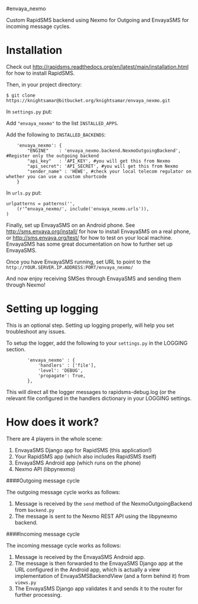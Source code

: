 #envaya_nexmo

Custom RapidSMS backend using Nexmo for Outgoing and EnvayaSMS for incoming message cycles.

Installation
============

Check out http://rapidsms.readthedocs.org/en/latest/main/installation.html for how to install RapidSMS.

Then, in your project directory:

```
$ git clone https://knightsamar@bitbucket.org/knightsamar/envaya_nexmo.git
```
In `settings.py` put:

Add `"envaya_nexmo"` to the list `INSTALLED_APPS`.

Add the following to `INSTALLED_BACKENDS`:

```
    'envaya_nexmo': {
        "ENGINE"    : 'envaya_nexmo.backend.NexmoOutgoingBackend', #Register only the outgoing backend
        "api_key"   : 'API_KEY', #you will get this from Nexmo
        "api_secret": 'API_SECRET', #you will get this from Nexmo
        "sender_name" : 'HEWE', #check your local telecom regulator on whether you can use a custom shortcode
    }
```

In `urls.py` put:

```
urlpatterns = patterns('',
    (r'^envaya_nexmo/', include('envaya_nexmo.urls')),
)
```

Finally, set up EnvayaSMS on an Android phone. See http://sms.envaya.org/install/ for how to install EnvayaSMS on a real phone, or http://sms.envaya.org/test/ for how to test on your local machine. EnvayaSMS has some great documentation on how to further set up EnvayaSMS.

Once you have EnvayaSMS running, set URL to point to the `http://YOUR.SERVER.IP.ADDRESS:PORT/envaya_nexmo/`

And now enjoy receiving SMSes through EnvayaSMS and sending them through Nexmo!

Setting up logging
==================

This is an optional step. Setting up logging properly, will help you set troubleshoot any issues. 

To setup the logger, add the following to your `settings.py` in the  LOGGING section.

```
        'envaya_nexmo' : {
            'handlers' : ['file'],
            'level': 'DEBUG',
            'propagate': True,
        },
```

This will direct all the logger messages to rapidsms-debug.log (or the relevant file configured in the handlers dictionary in your LOGGING settings.

How does it work?
=================

There are 4 players in the whole scene:

1. EnvayaSMS Django app for RapidSMS (this application!)
1. Your RapidSMS app (which also includes RapidSMS itself)
1. EnvayaSMS Android app (which runs on the phone)
1. Nexmo API (libpynexmo)

####Outgoing message cycle

The outgoing message cycle works as follows:

1. Message is received by the `send` method of the NexmoOutgoingBackend from `backend.py`
1. The message is sent to the Nexmo REST API using the libpynexmo backend.

####Incoming message cycle

The incoming message cycle works as follows:

1. Message is received by the EnvayaSMS Android app.
1. The message is then forwarded to the EnvayaSMS Django app at the URL configured in the Android app, which is actually a view implementation of EnvayaSMSBackendView (and a form behind it) from `views.py`
1. The EnvayaSMS Django app validates it and sends it to the router for further processing.
